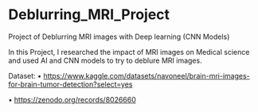 # Deblurring_MRI_Project
Project of Deblurring MRI images with Deep learning (CNN Models)

In this Project, I researched the impact of MRI images on Medical science and used AI and CNN models to try to deblure MRI images.

Dataset:
•	https://www.kaggle.com/datasets/navoneel/brain-mri-images-for-brain-tumor-detection?select=yes

•	https://zenodo.org/records/8026660
